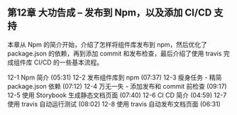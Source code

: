 ## 第12章 大功告成 – 发布到 Npm，以及添加 CI/CD 支持
本章从 Npm 的简介开始，介绍了怎样将组件库发布到 npm，然后优化了 package.json 的依赖，再到添加 commit 和发布检查，最后介绍了使用 travis 完成组件库 CI/CD 的一些基本流程。

 12-1 Npm 简介 (05:31)
 12-2 发布组件库到 npm (07:37)
 12-3 瘦身任务 - 精简 package.json 依赖 (07:12)
 12-4 万无一失 - 添加发布和 commit 前检查 (09:17)
 12-5 使用 Storybook 生成静态文档页面 (07:40)
 12-6 CI CD 简介 (04:59)
 12-7 使用 travis 自动运行测试 (08:02)
 12-8 使用 travis 自动发布文档页面 (06:31)

 